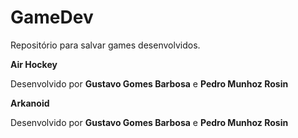 # GameDev
Repositório para salvar games desenvolvidos.

**Air Hockey**

Desenvolvido por **Gustavo Gomes Barbosa** e **Pedro Munhoz Rosin**

**Arkanoid**

Desenvolvido por **Gustavo Gomes Barbosa** e **Pedro Munhoz Rosin**
